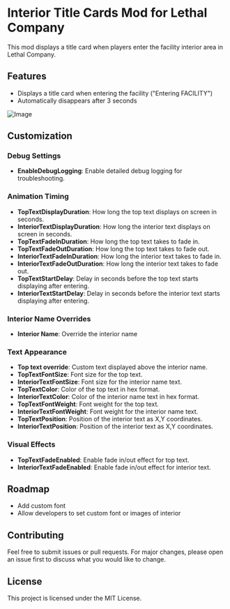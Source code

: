 # Interior Title Cards Mod for Lethal Company

This mod displays a title card when players enter the facility interior area in Lethal Company.

## Features

- Displays a title card when entering the facility ("Entering FACILITY")
- Automatically disappears after 3 seconds

![Image](https://i.imgur.com/HbUlh2O.jpeg)

## Customization

### Debug Settings
- **EnableDebugLogging**: Enable detailed debug logging for troubleshooting.  

### Animation Timing
- **TopTextDisplayDuration**: How long the top text displays on screen in seconds.  
- **InteriorTextDisplayDuration**: How long the interior text displays on screen in seconds.  
- **TopTextFadeInDuration**: How long the top text takes to fade in.  
- **TopTextFadeOutDuration**: How long the top text takes to fade out.  
- **InteriorTextFadeInDuration**: How long the interior text takes to fade in.  
- **InteriorTextFadeOutDuration**: How long the interior text takes to fade out.  
- **TopTextStartDelay**: Delay in seconds before the top text starts displaying after entering.  
- **InteriorTextStartDelay**: Delay in seconds before the interior text starts displaying after entering.

### Interior Name Overrides
- **Interior Name**: Override the interior name

### Text Appearance
- **Top text override**: Custom text displayed above the interior name.  
- **TopTextFontSize**: Font size for the top text.  
- **InteriorTextFontSize**: Font size for the interior name text.  
- **TopTextColor**: Color of the top text in hex format.  
- **InteriorTextColor**: Color of the interior name text in hex format.  
- **TopTextFontWeight**: Font weight for the top text.  
- **InteriorTextFontWeight**: Font weight for the interior name text.
- **TopTextPosition**: Position of the interior text as X,Y coordinates.
- **InteriorTextPosition**: Position of the interior text as X,Y coordinates.

### Visual Effects
- **TopTextFadeEnabled**: Enable fade in/out effect for top text.  
- **InteriorTextFadeEnabled**: Enable fade in/out effect for interior text.  

## Roadmap

- Add custom font
- Allow developers to set custom font or images of interior

## Contributing

Feel free to submit issues or pull requests. For major changes, please open an issue first to discuss what you would like to change.

## License

This project is licensed under the MIT License.
